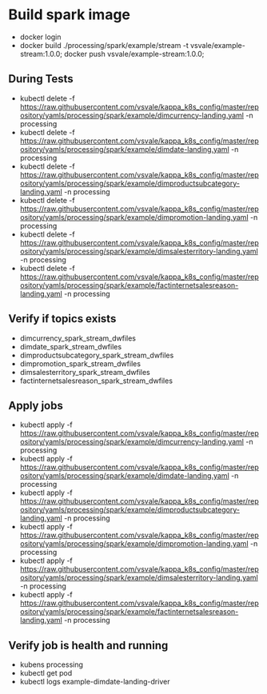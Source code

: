 # Build spark image
- docker login
- docker build ./processing/spark/example/stream -t vsvale/example-stream:1.0.0; docker push vsvale/example-stream:1.0.0;

## During Tests
- kubectl delete -f https://raw.githubusercontent.com/vsvale/kappa_k8s_config/master/repository/yamls/processing/spark/example/dimcurrency-landing.yaml -n processing
- kubectl delete -f https://raw.githubusercontent.com/vsvale/kappa_k8s_config/master/repository/yamls/processing/spark/example/dimdate-landing.yaml -n processing
- kubectl delete -f https://raw.githubusercontent.com/vsvale/kappa_k8s_config/master/repository/yamls/processing/spark/example/dimproductsubcategory-landing.yaml -n processing
- kubectl delete -f https://raw.githubusercontent.com/vsvale/kappa_k8s_config/master/repository/yamls/processing/spark/example/dimpromotion-landing.yaml -n processing
- kubectl delete -f https://raw.githubusercontent.com/vsvale/kappa_k8s_config/master/repository/yamls/processing/spark/example/dimsalesterritory-landing.yaml -n processing
- kubectl delete -f https://raw.githubusercontent.com/vsvale/kappa_k8s_config/master/repository/yamls/processing/spark/example/factinternetsalesreason-landing.yaml -n processing

## Verify if topics exists
- dimcurrency_spark_stream_dwfiles
- dimdate_spark_stream_dwfiles
- dimproductsubcategory_spark_stream_dwfiles
- dimpromotion_spark_stream_dwfiles
- dimsalesterritory_spark_stream_dwfiles
- factinternetsalesreason_spark_stream_dwfiles

## Apply jobs

- kubectl apply -f https://raw.githubusercontent.com/vsvale/kappa_k8s_config/master/repository/yamls/processing/spark/example/dimcurrency-landing.yaml -n processing
- kubectl apply -f https://raw.githubusercontent.com/vsvale/kappa_k8s_config/master/repository/yamls/processing/spark/example/dimdate-landing.yaml -n processing
- kubectl apply -f https://raw.githubusercontent.com/vsvale/kappa_k8s_config/master/repository/yamls/processing/spark/example/dimproductsubcategory-landing.yaml -n processing
- kubectl apply -f https://raw.githubusercontent.com/vsvale/kappa_k8s_config/master/repository/yamls/processing/spark/example/dimpromotion-landing.yaml -n processing
- kubectl apply -f https://raw.githubusercontent.com/vsvale/kappa_k8s_config/master/repository/yamls/processing/spark/example/dimsalesterritory-landing.yaml -n processing
- kubectl apply -f https://raw.githubusercontent.com/vsvale/kappa_k8s_config/master/repository/yamls/processing/spark/example/factinternetsalesreason-landing.yaml -n processing

## Verify job is health and running
- kubens processing
- kubectl get pod
- kubectl logs example-dimdate-landing-driver